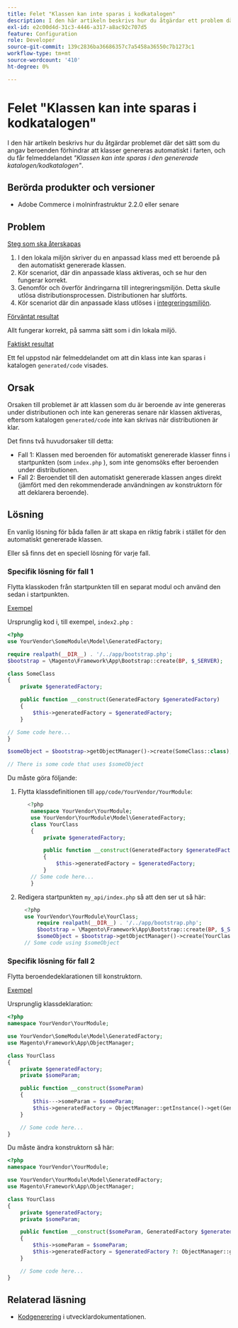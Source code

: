 ```yaml
---
title: Felet "Klassen kan inte sparas i kodkatalogen"
description: I den här artikeln beskrivs hur du åtgärdar ett problem där du angav beroenden som förhindrar att klasser genereras automatiskt i farten, och du får felmeddelandet *"Klassen kan inte sparas i den genererade katalogen/kodkatalogen"*.
exl-id: e2c00d4d-31c3-4446-a317-a8ac92c707d5
feature: Configuration
role: Developer
source-git-commit: 139c2836ba36686357c7a5458a36550c7b1273c1
workflow-type: tm+mt
source-wordcount: '410'
ht-degree: 0%

---
```


# Felet &quot;Klassen kan inte sparas i kodkatalogen&quot;

I den här artikeln beskrivs hur du åtgärdar problemet där det sätt som du angav beroenden förhindrar att klasser genereras automatiskt i farten, och du får felmeddelandet *&quot;Klassen kan inte sparas i den genererade katalogen/kodkatalogen&quot;*.

## Berörda produkter och versioner

* Adobe Commerce i molninfrastruktur 2.2.0 eller senare

## Problem

<u>Steg som ska återskapas</u>

1. I den lokala miljön skriver du en anpassad klass med ett beroende på den automatiskt genererade klassen.
1. Kör scenariot, där din anpassade klass aktiveras, och se hur den fungerar korrekt.
1. Genomför och överför ändringarna till integreringsmiljön. Detta skulle utlösa distributionsprocessen. Distributionen har slutförts.
1. Kör scenariot där din anpassade klass utlöses i [integreringsmiljön](https://experienceleague.adobe.com/sv/docs/experience-cloud-kcs/kbarticles/ka-27242).

<u>Förväntat resultat</u>

Allt fungerar korrekt, på samma sätt som i din lokala miljö.

<u>Faktiskt resultat</u>

Ett fel uppstod när felmeddelandet om att din klass inte kan sparas i katalogen `generated/code` visades.

## Orsak

Orsaken till problemet är att klassen som du är beroende av inte genereras under distributionen och inte kan genereras senare när klassen aktiveras, eftersom katalogen `generated/code` inte kan skrivas när distributionen är klar.

Det finns två huvudorsaker till detta:

* Fall 1: Klassen med beroenden för automatiskt genererade klasser finns i startpunkten (som `index.php` ), som inte genomsöks efter beroenden under distributionen.
* Fall 2: Beroendet till den automatiskt genererade klassen anges direkt (jämfört med den rekommenderade användningen av konstruktorn för att deklarera beroende).

## Lösning

En vanlig lösning för båda fallen är att skapa en riktig fabrik i stället för den automatiskt genererade klassen.

Eller så finns det en speciell lösning för varje fall.

### Specifik lösning för fall 1

Flytta klasskoden från startpunkten till en separat modul och använd den sedan i startpunkten.

<u>Exempel</u>

Ursprunglig kod i, till exempel, `index2.php` :

```php
<?php
use YourVendor\SomeModule\Model\GeneratedFactory;

require realpath(__DIR__) . '/../app/bootstrap.php';
$bootstrap = \Magento\Framework\App\Bootstrap::create(BP, $_SERVER);

class SomeClass
{
    private $generatedFactory;

    public function __construct(GeneratedFactory $generatedFactory)
    {
        $this->generatedFactory = $generatedFactory;
    }

// Some code here...
}

$someObject = $bootstrap->getObjectManager()->create(SomeClass::class);

// There is some code that uses $someObject
```

Du måste göra följande:

1. Flytta klassdefinitionen till `app/code/YourVendor/YourModule`:

   ```php
      <?php
       namespace YourVendor\YourModule;
       use YourVendor\YourModule\Model\GeneratedFactory;
       class YourClass
       {
           private $generatedFactory;
   
           public function __construct(GeneratedFactory $generatedFactory)
           {
               $this->generatedFactory = $generatedFactory;
           }
       // Some code here...
       }
   ```

1. Redigera startpunkten `my_api/index.php` så att den ser ut så här:

   ```php
     <?php
     use YourVendor\YourModule\YourClass;
         require realpath(__DIR__) . '/../app/bootstrap.php';
         $bootstrap = \Magento\Framework\App\Bootstrap::create(BP, $_SERVER);
         $someObject = $bootstrap->getObjectManager()->create(YourClass::class);
     // Some code using $someObject
   ```

### Specifik lösning för fall 2

Flytta beroendedeklarationen till konstruktorn.

<u>Exempel</u>

Ursprunglig klassdeklaration:

```php
<?php
namespace YourVendor\YourModule;

use YourVendor\SomeModule\Model\GeneratedFactory;
use Magento\Framework\App\ObjectManager;

class YourClass
{
    private $generatedFactory;
    private $someParam;

    public function __construct($someParam)
    {
        $this--->someParam = $someParam;
        $this->generatedFactory = ObjectManager::getInstance()->get(GeneratedFactory::class);
    }

    // Some code here...
}
```

Du måste ändra konstruktorn så här:

```php
<?php
namespace YourVendor\YourModule;

use YourVendor\YourModule\Model\GeneratedFactory;
use Magento\Framework\App\ObjectManager;

class YourClass
{
    private $generatedFactory;
    private $someParam;

    public function __construct($someParam, GeneratedFactory $generatedFactory = null)
    {
        $this->someParam = $someParam;
        $this->generatedFactory = $generatedFactory ?: ObjectManager::getInstance()->get(GeneratedFactory::class);
    }

    // Some code here...
}
```

## Relaterad läsning

* [Kodgenerering](https://developer.adobe.com/commerce/php/development/components/code-generation/) i utvecklardokumentationen.
